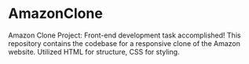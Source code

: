 # AmazonClone
Amazon Clone Project: Front-end development task accomplished! This repository contains the codebase for a responsive clone of the Amazon website. Utilized HTML for structure, CSS for styling.
